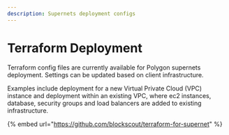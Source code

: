 ```yaml
---
description: Supernets deployment configs
---
```


# Terraform Deployment

Terraform config files are currently available for Polygon supernets deployment. Settings can be updated based on client infrastructure.&#x20;

Examples include deployment for a new Virtual Private Cloud (VPC) instance and deployment within an existing VPC, where ec2 instances, database, security groups and load balancers are added to existing infrastructure.

{% embed url="https://github.com/blockscout/terraform-for-supernet" %}

